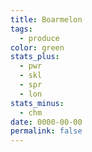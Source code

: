 ```yaml
---
title: Boarmelon
tags:
  - produce
color: green
stats_plus:
  - pwr
  - skl
  - spr
  - lon
stats_minus:
  - chm
date: 0000-00-00
permalink: false
---
```

